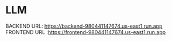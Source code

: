 # LLM

BACKEND URL: https://backend-980441147674.us-east1.run.app
FRONTEND URL :https://frontend-980441147674.us-east1.run.app
